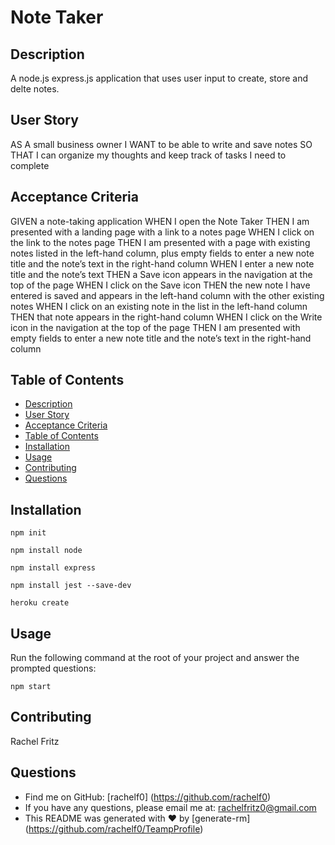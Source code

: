 # Note Taker

## Description
A node.js express.js application that uses user input to create, store and delte notes.


## User Story
AS A small business owner
I WANT to be able to write and save notes
SO THAT I can organize my thoughts and keep track of tasks I need to complete

## Acceptance Criteria
GIVEN a note-taking application
WHEN I open the Note Taker
THEN I am presented with a landing page with a link to a notes page
WHEN I click on the link to the notes page
THEN I am presented with a page with existing notes listed in the left-hand column, plus empty fields to enter a new note title and the note’s text in the right-hand column
WHEN I enter a new note title and the note’s text
THEN a Save icon appears in the navigation at the top of the page
WHEN I click on the Save icon
THEN the new note I have entered is saved and appears in the left-hand column with the other existing notes
WHEN I click on an existing note in the list in the left-hand column
THEN that note appears in the right-hand column
WHEN I click on the Write icon in the navigation at the top of the page
THEN I am presented with empty fields to enter a new note title and the note’s text in the right-hand column

## Table of Contents
  - [Description](#description)
  - [User Story](#user-story)
  - [Acceptance Criteria](#acceptance-criteria)
  - [Table of Contents](#table-of-contents)
  - [Installation](#installation)
  - [Usage](#usage)
  - [Contributing](#contributing)
  - [Questions](#questions)

## Installation
`npm init`

`npm install node`

`npm install express`

`npm install jest --save-dev`

`heroku create`

## Usage
Run the following command at the root of your project and answer the prompted questions:

`npm start`

## Contributing
Rachel Fritz

## Questions
 - Find me on GitHub: [rachelf0] (https://github.com/rachelf0) 
  - If you have any questions, please email me at: rachelfritz0@gmail.com
  - This README was generated with ❤️ by [generate-rm] (https://github.com/rachelf0/TeampProfile)
